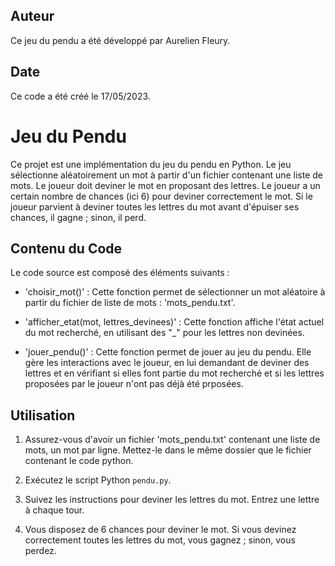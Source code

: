 ## Auteur

Ce jeu du pendu a été développé par Aurelien Fleury.

## Date

Ce code a été créé le 17/05/2023.

# Jeu du Pendu

Ce projet est une implémentation du jeu du pendu en Python. Le jeu sélectionne aléatoirement un mot à partir d'un fichier contenant une liste de mots. Le joueur doit deviner le mot en proposant des lettres. Le joueur a un certain nombre de chances (ici 6) pour deviner correctement le mot. Si le joueur parvient à deviner toutes les lettres du mot avant d'épuiser ses chances, il gagne ; sinon, il perd.

## Contenu du Code

Le code source est composé des éléments suivants :

- 'choisir_mot()' : Cette fonction permet de sélectionner un mot aléatoire à partir du fichier de liste de mots : 'mots_pendu.txt'.

- 'afficher_etat(mot, lettres_devinees)' : Cette fonction affiche l'état actuel du mot recherché, en utilisant des "_" pour les lettres non devinées.

- 'jouer_pendu()' : Cette fonction permet de jouer au jeu du pendu. Elle gère les interactions avec le joueur, en lui demandant de deviner des lettres et en vérifiant si elles font partie du mot recherché et si les lettres proposées par le joueur n'ont pas déjà été prposées.

## Utilisation

1. Assurez-vous d'avoir un fichier 'mots_pendu.txt' contenant une liste de mots, un mot par ligne. Mettez-le dans le même dossier que le fichier contenant le code python.

2. Exécutez le script Python `pendu.py`.

3. Suivez les instructions pour deviner les lettres du mot. Entrez une lettre à chaque tour.

4. Vous disposez de 6 chances pour deviner le mot. Si vous devinez correctement toutes les lettres du mot, vous gagnez ; sinon, vous perdez.
